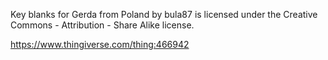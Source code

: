 Key blanks for Gerda from Poland
by bula87 is licensed under the Creative Commons - Attribution - Share Alike license.

https://www.thingiverse.com/thing:466942

